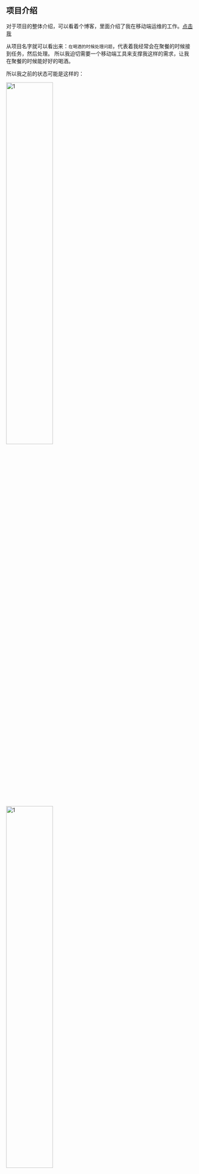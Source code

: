 项目介绍
----
对于项目的整体介绍，可以看着个博客，里面介绍了我在移动端运维的工作。[点击我](https://blog.itmonkey.icu/2021/11/14/sre-mobile-tools/)

从项目名字就可以看出来：`在喝酒的时候处理问题`，代表着我经常会在聚餐的时候接到任务，然后处理。
所以我迫切需要一个移动端工具来支撑我这样的需求，让我在聚餐的时候能好好的喝酒。

所以我之前的状态可能是这样的：

<img src="static/7.jpg" width="50%" height="50%" alt="1" />
<img src="static/8.jpg" width="50%" height="50%" alt="1" />

项目信息
----

项目分为小程序端和服务端，小程序端就是原生的小程序语言写的，服务端用go写的。整体比较简单，然后我只是实现了登录认证相关功能。
以及前端项目的一个框架设计。

```shell
目录api：服务端项目
目录miniapp/wx：微信登录的小程序代码
目录miniapp/qywx：企业微信登录的小程序代码(由于必须要发布小程序才能绑定企业微信，我就没有测试，代码不难)
```

项目截图
----

<img src="static/1.jpg" width="50%" height="50%" alt="1" />
<img src="static/2.jpg" width="50%" height="50%" alt="1" />
<img src="static/3.jpg" width="50%" height="50%" alt="1" />
<img src="static/4.jpg" width="50%" height="50%" alt="1" />

如何运行
----

> 小程序端

直接导入到微信开发者工具就可以

> 服务端

```shell
go run main.go
```

依赖
----

服务端依赖redis，主要是用来存储用户session的。


其他说明
----

* 注意权限，由于微信小程序没有什么特别好的权限控制，所以我们直接把小程序转成企业微信小程序了
* 注意安全，我们登录小程序有两道关卡，一你需要是某个企业的员工，二你需要登录公司内部vpn
* 企业认证，小程序最好企业认证，这样可以有不少有用的功能，比如`web-view`
* 配合使用，我们企业微信小程序登录之后会配合公司内部统一登录接口来获取用户信息做一些展示

企业微信小程序
----
下面是我们公司正在使用的企业微信小程序的样子

<img src="static/5.png" width="50%" height="50%" alt="1" />
<img src="static/6.png" width="50%" height="50%" alt="1" />
